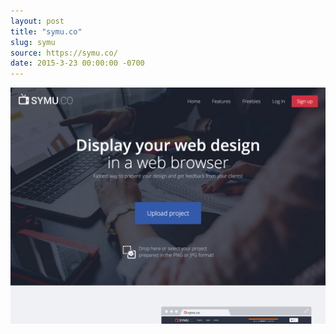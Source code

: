 ```yaml
---
layout: post
title: "symu.co"
slug: symu
source: https://symu.co/
date: 2015-3-23 00:00:00 -0700
---
```


<img src="/assets/img/screenshots/symu.jpg">
